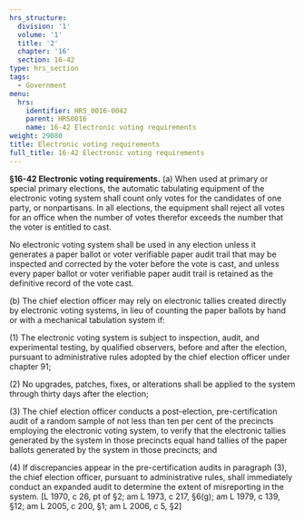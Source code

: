 ```yaml
---
hrs_structure:
  division: '1'
  volume: '1'
  title: '2'
  chapter: '16'
  section: 16-42
type: hrs_section
tags:
  - Government
menu:
  hrs:
    identifier: HRS_0016-0042
    parent: HRS0016
    name: 16-42 Electronic voting requirements
weight: 29080
title: Electronic voting requirements
full_title: 16-42 Electronic voting requirements
---
```

**§16-42 Electronic voting requirements.** (a) When used at primary or special primary elections, the automatic tabulating equipment of the electronic voting system shall count only votes for the candidates of one party, or nonpartisans. In all elections, the equipment shall reject all votes for an office when the number of votes therefor exceeds the number that the voter is entitled to cast.

No electronic voting system shall be used in any election unless it generates a paper ballot or voter verifiable paper audit trail that may be inspected and corrected by the voter before the vote is cast, and unless every paper ballot or voter verifiable paper audit trail is retained as the definitive record of the vote cast.

(b) The chief election officer may rely on electronic tallies created directly by electronic voting systems, in lieu of counting the paper ballots by hand or with a mechanical tabulation system if:

(1) The electronic voting system is subject to inspection, audit, and experimental testing, by qualified observers, before and after the election, pursuant to administrative rules adopted by the chief election officer under chapter 91;

(2) No upgrades, patches, fixes, or alterations shall be applied to the system through thirty days after the election;

(3) The chief election officer conducts a post-election, pre-certification audit of a random sample of not less than ten per cent of the precincts employing the electronic voting system, to verify that the electronic tallies generated by the system in those precincts equal hand tallies of the paper ballots generated by the system in those precincts; and

(4) If discrepancies appear in the pre-certification audits in paragraph (3), the chief election officer, pursuant to administrative rules, shall immediately conduct an expanded audit to determine the extent of misreporting in the system. [L 1970, c 26, pt of §2; am L 1973, c 217, §6(g); am L 1979, c 139, §12; am L 2005, c 200, §1; am L 2006, c 5, §2]